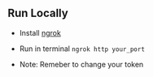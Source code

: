 ## Run Locally

- Install [ngrok](https://ngrok.com/)

- Run in terminal `ngrok http your_port`

* Note: Remeber to change your token
